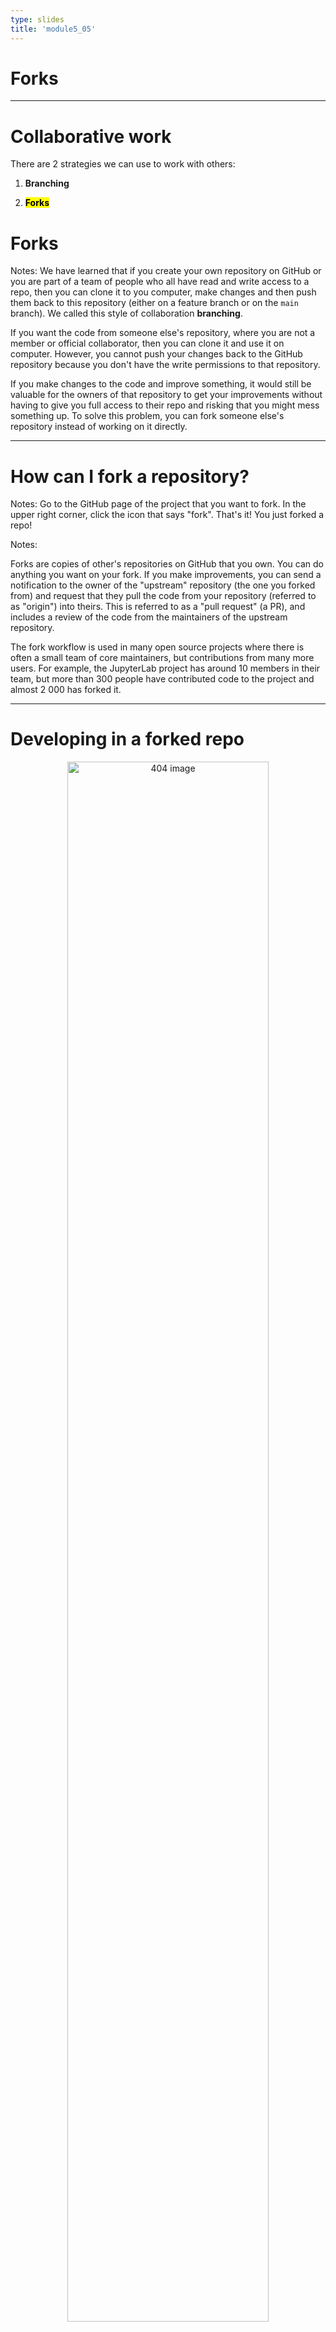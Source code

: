 ```yaml
---
type: slides
title: 'module5_05'
---
```


# Forks



---
# Collaborative work 

There are 2 strategies we can use to work with others:

1. **Branching** 
 
2. <mark><b> Forks </b></mark>



# Forks

Notes: We have learned that if you create your own repository on GitHub or you are part of a team of people who all have read and write access to a repo, then you can clone it to you computer, make changes and then push them back to this repository (either on a feature branch or on the `main` branch). We called this style of collaboration **branching**.

If you want the code from someone else's repository, where you are not a member or official collaborator, then you can clone it and use it on computer. However, you cannot push your changes back to the GitHub repository because you don't have the write permissions to that repository.

If you make changes to the code and improve something, it would still be valuable for the owners of that repository to get your improvements without having to give you full access to their repo and risking that you might mess something up. To solve this problem, you can fork someone else's repository instead of working on it directly.


---

# How can I fork a repository?

Notes: Go to the GitHub page of the project that you want to fork. In the upper right corner, click the icon that says "fork". That's it! You just forked a repo!

Notes:

Forks are copies of other's repositories on GitHub that you own. You can do anything you want on your fork. If you make improvements, you can send a notification to the owner of the "upstream" repository (the one you forked from) and request that they pull the code from your repository (referred to as "origin") into theirs. This is referred to as a "pull request" (a PR), and includes a review of the code from the maintainers of the upstream repository.

The fork workflow is used in many open source projects where there is often a small team of core maintainers, but contributions from many more users. For example, the JupyterLab project has around 10 members in their team, but more than 300 people have contributed code to the project and almost 2 000 has forked it.


---

# Developing in a forked repo


<center>

<img src='/module5/fork.png' width="80%" alt="404 image" />

<center/>

Notes: To start developing on a fork, first clone it **(your fork, not the upstream repo)**. It is good practice to always create a branch when you are about to add changes to a fork, and in many projects this is required, so they will not accept a pull request that comes from your `main` branch. This is because it is easier to keep track of branches with descriptive names compared to having all pull request branches names "main", but coming from different people.

The workflow for creating a branch is the same as above, so I will not repeat that here. One thing that we did not do in the previous section was to upload our feature branch to GitHub. Instead, we finished the development of this branch locally and merged it into our master branch via git merge. If we would have worked on a team of people, it would have been good practice to have first pushed the branch to GitHub, and then created a pull request to let the other people on the team review the code and suggested any changes before merging it in. If you made only minor edits the team might let you merge these to master locally and then push up the updated master branch (or even let you not create a branch in the first place

When you are working on a branch you have to push your branch to GitHub and ask for it to be merged via a pull request. Since you don't have write access to the upstream repo, you have to request they the maintainer pull your code (remember that merging is part of what happens during a pull, so this is similar to what we did with branches via git merge, just that the code first needs to be fetched from your forked repo)

---

# Pushing a branch to GitHub 

Notes: To push a feature branch to GitHub, you can try typing git push, just as when we pushed to the master branch on GitHub It will show you the following error message:

fatal: The current branch lecture-todo has no upstream branch.
To push the current branch and set the remote as upstream, use

    git push --set-upstream origin lecture-todo

Git is telling you that there is no branch with this name currently on your GitHub repo, so it asks you to be explicit about creating a new branch and which name to give it. One gotcha here is that the word "upstream" is not referring to the GitHub branch you forked from. Instead, it is referring to a branch that will be created on your repo (origin). Technically, this seemingly ambiguous use of the word "upstream" is correct (the repo you forked from is upstream of your remote repo, and the branch on your remote repo is upstream of the branch on your local repo), but it can be confusing that the same name is used so it might help to think of the command above as `git push --set-repo-branch <repo-nickname> <new-branch-name>` instead.

---

# Pushing a branch to GitHub 

Notes: This behavior is rather conservative from git's side. Almost always, we want the branch on our remote repo to have the same name as the branch on our local repo. If you want this to be the default behavior, you can type `git config --global push.default current`. From now on, you can just type git push even when pushing a new branch to GitHub.

---

# Let's apply what we learned!